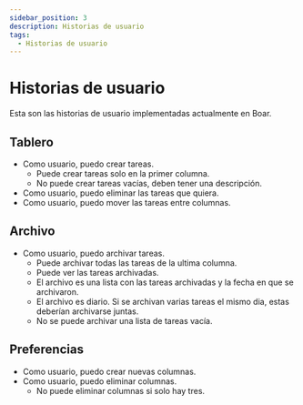 ```yaml
---
sidebar_position: 3
description: Historias de usuario
tags: 
  - Historias de usuario
---
```


# Historias de usuario

Esta son las historias de usuario implementadas actualmente en Boar.

## Tablero

* Como usuario, puedo crear tareas.
  * Puede crear tareas solo en la primer columna.
  * No puede crear tareas vacías, deben tener una descripción.
* Como usuario, puedo eliminar las tareas que quiera.
* Como usuario, puedo mover las tareas entre columnas.

## Archivo

* Como usuario, puedo archivar tareas.
  * Puede archivar todas las tareas de la ultima columna.
  * Puede ver las tareas archivadas.
  * El archivo es una lista con las tareas archivadas y la fecha en que se archivaron.
  * El archivo es diario. Si se archivan varias tareas el mismo dia, estas deberían archivarse juntas.
  * No se puede archivar una lista de tareas vacía.

## Preferencias

* Como usuario, puedo crear nuevas columnas.
* Como usuario, puedo eliminar columnas.
  * No puede eliminar columnas si solo hay tres.